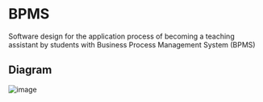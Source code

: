 # BPMS
Software design for the application process of becoming a teaching assistant by students with Business Process Management System (BPMS)

## Diagram
![image](https://github.com/mohammadganji1999/BPMS/assets/147670468/90850a1f-7355-4c7c-8c84-c249870eaf31)

